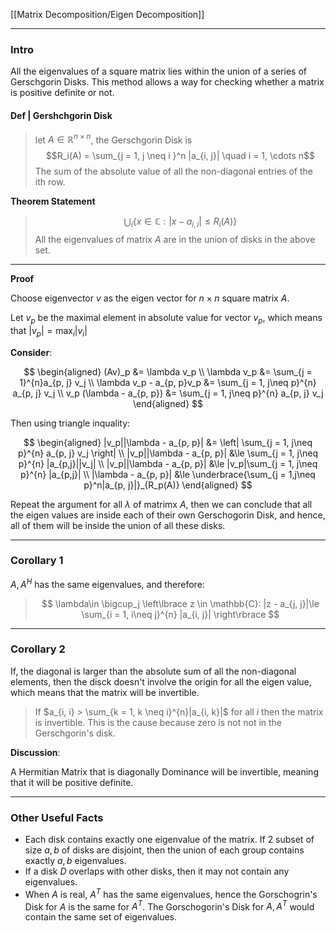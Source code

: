 [[Matrix Decomposition/Eigen Decomposition]]

---
### **Intro**

All the eigenvalues of a square matrix lies within the union of a series of Gerschgorin Disks. This method allows a way for checking whether a matrix is positive definite or not. 


#### **Def | Gershchgorin Disk**
> let $A \in \mathbb{R}^{n\times n}$, the Gerschgorin Disk is 
> $$R_i(A) = \sum_{j = 1, j \neq i }^n |a_{i, j}| \quad i = 1, \cdots n$$
> The sum of the absolute value of all the non-diagonal entries of the ith row. 

**Theorem Statement**

> $$
> \bigcup_{i} \left\lbrace
>     x \in \mathbb{C}: 
>     |x - a_{i, i}| \le R_i(A)
> \right\rbrace
> $$
> All the eigenvalues of matrix $A$ are in the union of disks in the above set. 

---
**Proof**

Choose eigenvector $v$ as the eigen vector for $n\times n$ square matrix $A$. 

Let $v_p$ be the maximal element in absolute value for vector $v_p$, which means that $|v_p| = \max_{i} |v_i|$ 

**Consider**: 

$$
\begin{aligned}
    (Av)_p &= \lambda v_p
    \\
    \lambda v_p &= \sum_{j = 1}^{n}a_{p, j} v_j
    \\
    \lambda v_p - a_{p, p}v_p &= \sum_{j = 1, j\neq p}^{n}
        a_{p, j} v_j
    \\
    v_p (\lambda - a_{p, p}) &= \sum_{j = 1, j\neq p}^{n}
        a_{p, j} v_j
\end{aligned}
$$

Then using triangle inquality: 

$$
\begin{aligned}
    |v_p||\lambda - a_{p, p}| &= 
    \left|
    \sum_{j = 1, j\neq p}^{n}
        a_{p, j} v_j
    \right|
    \\
    |v_p||\lambda - a_{p, p}|
    &\le 
    \sum_{j = 1, j\neq p}^{n}
        |a_{p,j}||v_j|
    \\
    |v_p||\lambda - a_{p, p}|
    &\le 
    |v_p|\sum_{j = 1, j\neq p}^{n}
        |a_{p,j}|
    \\
    |\lambda - a_{p, p}| &\le \underbrace{\sum_{j = 1,j\neq p}^n|a_{p, j}|}_{R_p(A)}
\end{aligned}
$$

Repeat the argument for all $\lambda$ of matrimx $A$, then we can conclude that all the eigen values are inside each of their own Gerschogorin Disk, and hence, all of them will be inside the union of all these disks. 

---
### **Corollary 1** 

$A, A^H$ has the same eigenvalues, and therefore: 

> $$
> \lambda\in \bigcup_j \left\lbrace
>     z \in \mathbb{C}: |z - a_{j, j}|\le \sum_{i = 1, i\neq j}^{n}
>     |a_{i, j}|
> \right\rbrace
> $$


---
### **Corollary 2**

If, the diagonal is larger than the absolute sum of all the non-diagonal elements, then the disck doesn't involve the origin for all the eigen value, which means that the matrix will be invertible. 

> If $a_{i, i} > \sum_{k = 1, k \neq i}^{n}|a_{i, k}|$ for all $i$ then the matrix is invertible. This is the cause because zero is not not in the Gerschgorin's disk. 

**Discussion**:

A Hermitian Matrix that is diagonally Dominance will be invertible, meaning that it will be positive definite. 

---
### **Other Useful Facts**

* Each disk contains exactly one eigenvalue of the matrix. If 2 subset of size $a, b$ of disks are disjoint, then the union of each group contains exactly $a, b$ eigenvalues. 
* If a disk $D$ overlaps with other disks, then it may not contain any eigenvalues. 
* When $A$ is real, $A^T$ has the same eigenvalues, hence the Gorschogrin's Disk for $A$ is the same for $A^T$. The Gorschogorin's Disk for $A, A^T$ would contain the same set of eigenvalues. 

